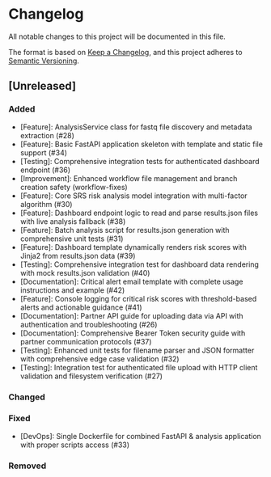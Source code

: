 # Changelog

All notable changes to this project will be documented in this file.

The format is based on [Keep a Changelog](https://keepachangelog.com/en/1.0.0/),
and this project adheres to [Semantic Versioning](https://semver.org/spec/v2.0.0.html).

## [Unreleased]

### Added
- [Feature]: AnalysisService class for fastq file discovery and metadata extraction (#28)
- [Feature]: Basic FastAPI application skeleton with template and static file support (#34)
- [Testing]: Comprehensive integration tests for authenticated dashboard endpoint (#36)
- [Improvement]: Enhanced workflow file management and branch creation safety (workflow-fixes)
- [Feature]: Core SRS risk analysis model integration with multi-factor algorithm (#30)
- [Feature]: Dashboard endpoint logic to read and parse results.json files with live analysis fallback (#38)
- [Feature]: Batch analysis script for results.json generation with comprehensive unit tests (#31)
- [Feature]: Dashboard template dynamically renders risk scores with Jinja2 from results.json data (#39)
- [Testing]: Comprehensive integration test for dashboard data rendering with mock results.json validation (#40)
- [Documentation]: Critical alert email template with complete usage instructions and example (#42)
- [Feature]: Console logging for critical risk scores with threshold-based alerts and actionable guidance (#41)
- [Documentation]: Partner API guide for uploading data via API with authentication and troubleshooting (#26)
- [Documentation]: Comprehensive Bearer Token security guide with partner communication protocols (#37)
- [Testing]: Enhanced unit tests for filename parser and JSON formatter with comprehensive edge case validation (#32)
- [Testing]: Integration test for authenticated file upload with HTTP client validation and filesystem verification (#27)

### Changed

### Fixed
- [DevOps]: Single Dockerfile for combined FastAPI & analysis application with proper scripts access (#33)

### Removed
